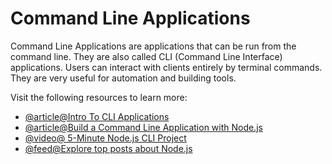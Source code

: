 # Command Line Applications

Command Line Applications are applications that can be run from the command line. They are also called CLI (Command Line Interface) applications. Users can interact with clients entirely by terminal commands. They are very useful for automation and building tools.

Visit the following resources to learn more:

- [@article@Intro To CLI Applications](https://learn.co/lessons/intro-to-cli-applications)
- [@article@Build a Command Line Application with Node.js](https://developer.okta.com/blog/2019/06/18/command-line-app-with-nodejs)
- [@video@ 5-Minute Node.js CLI Project](https://www.youtube.com/watch?v=_oHByo8tiEY)
- [@feed@Explore top posts about Node.js](https://app.daily.dev/tags/nodejs?ref=roadmapsh)
